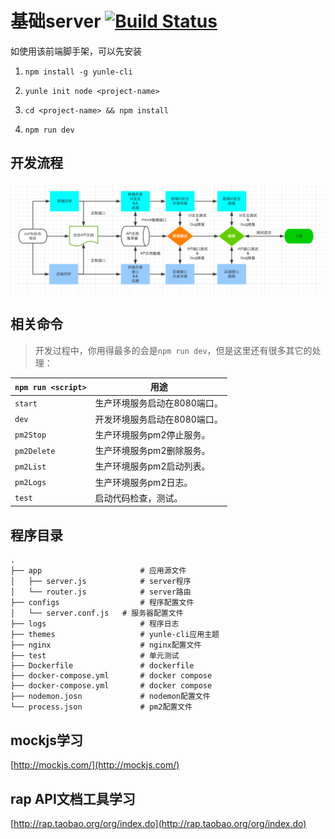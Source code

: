 # 基础server [![Build Status](https://travis-ci.org/hexiao-o/yunle-template-node.svg?branch=master)](https://travis-ci.org/hexiao-o/yunle-template-node)

如使用该前端脚手架，可以先安装

1. `npm install -g yunle-cli`

2. `yunle init node <project-name>`

3. `cd <project-name> && npm install`

4. `npm run dev`

## 开发流程

![开发流程图](docs/images/images.png)

## 相关命令

> 开发过程中，你用得最多的会是`npm run dev`，但是这里还有很多其它的处理：

|`npm run <script>`|用途|
|------------------|-----------|
|`start`|生产环境服务启动在8080端口。|
|`dev`|开发环境服务启动在8080端口。|
|`pm2Stop`|生产环境服务pm2停止服务。|
|`pm2Delete`|生产环境服务pm2删除服务。|
|`pm2List`|生产环境服务pm2启动列表。|
|`pm2Logs`|生产环境服务pm2日志。|
|`test`|启动代码检查，测试。|

## 程序目录

```
.
├── app                      # 应用源文件
│   ├── server.js            # server程序
│   └── router.js            # server路由
├── configs                  # 程序配置文件
│   └── server.conf.js   # 服务器配置文件
├── logs                     # 程序日志
├── themes                   # yunle-cli应用主题
├── nginx                    # nginx配置文件
├── test                     # 单元测试
├── Dockerfile               # dockerfile
├── docker-compose.yml       # docker compose
├── docker-compose.yml       # docker compose
├── nodemon.josn             # nodemon配置文件
└── process.json             # pm2配置文件
```

## mockjs学习

[http://mockjs.com/](http://mockjs.com/)

## rap API文档工具学习

[http://rap.taobao.org/org/index.do](http://rap.taobao.org/org/index.do)
